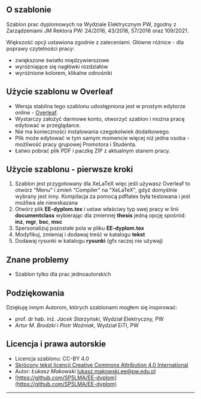 ## O szablonie

Szablon prac dyplomowych na Wydziale Elektrycznym PW, zgodny z Zarządzeniami JM Rektora PW: 24/2016, 43/2016, 57/2016 oraz 109/2021.

Większość opcji ustawiona zgodnie z zaleceniami. Główne różnice - dla poprawy czytelności pracy:

  * zwiększone światło międzywierszowe
  * wyróżniające się nagłówki rozdziałów
  * wyróżnione kolorem, klikalne odnośniki

## Użycie szablonu w Overleaf

  * Wersja stabilna tego szablonu udostępniona jest w prostym edytorze online - [Overleaf](https://www.overleaf.com/latex/templates/ee-dyplom/qtrkhzdfcfvv).
  * Wystarczy założyć darmowe konto, otworzyć szablon i można pracę edytować w przeglądarce.
  * Nie ma konieczności instalowania czegokolwiek dodatkowego.
  * Plik może edytować w tym samym momencie więcej niż jedna osoba - możliwość pracy grupowej Promotora i Studenta.
  * Łatwo pobrać plik PDF i paczkę ZIP z aktualnym stanem pracy.

## Użycie szablonu - pierwsze kroki

1. Szablon jest przygotowany dla XeLaTeX więc jeśli używasz Overleaf to otwórz "Menu" i zmień "Compiler" na "XeLaTeX", gdyż domyślnie wybrany jest inny. Kompilacja za pomocą pdflatex była testowana i jest możliwa ale niewskazana
2. Otwórz plik **EE-dyplom.tex** i ustaw właściwy typ swej pracy w linii **documentclass** wybierając dla zmiennej **thesis** jedną opcję spośród: **inz**, **mgr**, **bsc**, **msc**
3. Spersonalizuj pozostałe pola w pliku **EE-dyplom.tex**
4. Modyfikuj, zmieniaj i dodawaj treść w katalogu **tekst**
5. Dodawaj rysunki w katalogu **rysunki** (gfx raczej nie używaj)

## Znane problemy

  * Szablon tylko dla prac jednoautorskich

## Podziękowania

Dziękuję innym Autorom, których szablonami mogłem się inspirować:

  * prof. dr hab. inż. *Jacek Starzyński*, Wydział Elektryczny, PW
  * *Artur M. Brodzki* i *Piotr Woźniak*, Wydział EiTI, PW

## Licencja i prawa autorskie

  * Licencja szablonu: CC-BY 4.0
  * [Skrócony tekst licencji Creative Commons Attribution 4.0 International](https://creativecommons.org/licenses/by/4.0/)
  * Autor: *Łukasz Makowski* <lukasz.makowski.ee@pw.edu.pl>
  * [https://github.com/SP5LMA/EE-dyplom](https://github.com/SP5LMA/EE-dyplom)

---------------------------------------------

